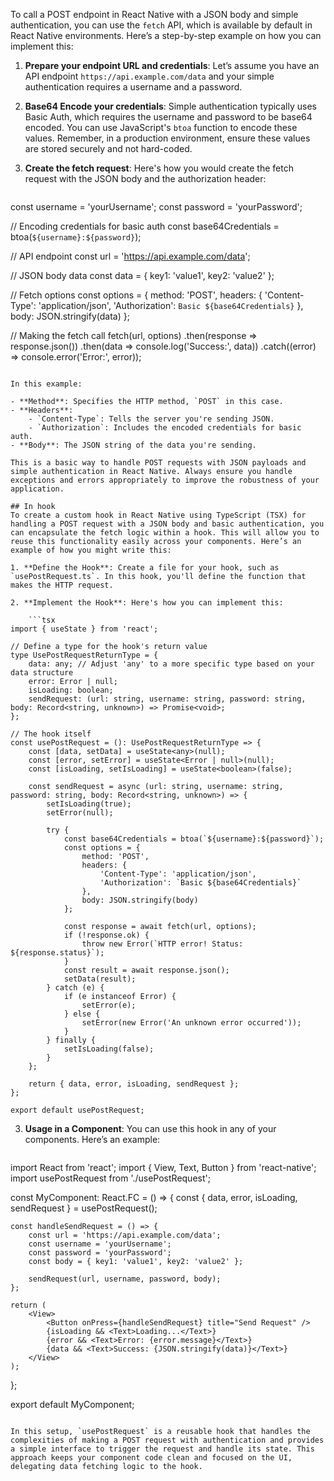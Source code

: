 To call a POST endpoint in React Native with a JSON body and simple authentication, you can use the `fetch` API, which is available by default in React Native environments. Here’s a step-by-step example on how you can implement this:

1. **Prepare your endpoint URL and credentials**: Let’s assume you have an API endpoint `https://api.example.com/data` and your simple authentication requires a username and a password.
    
2. **Base64 Encode your credentials**: Simple authentication typically uses Basic Auth, which requires the username and password to be base64 encoded. You can use JavaScript's `btoa` function to encode these values. Remember, in a production environment, ensure these values are stored securely and not hard-coded.
    
3. **Create the fetch request**: Here's how you would create the fetch request with the JSON body and the authorization header:
    
  
	```javascript
const username = 'yourUsername';
const password = 'yourPassword';

// Encoding credentials for basic auth
const base64Credentials = btoa(`${username}:${password}`);

// API endpoint
const url = 'https://api.example.com/data';

// JSON body data
const data = {
  key1: 'value1',
  key2: 'value2'
};

// Fetch options
const options = {
  method: 'POST',
  headers: {
    'Content-Type': 'application/json',
    'Authorization': `Basic ${base64Credentials}`
  },
  body: JSON.stringify(data)
};

// Making the fetch call
fetch(url, options)
  .then(response => response.json())
  .then(data => console.log('Success:', data))
  .catch((error) => console.error('Error:', error));

```

In this example:

- **Method**: Specifies the HTTP method, `POST` in this case.
- **Headers**:
    - `Content-Type`: Tells the server you're sending JSON.
    - `Authorization`: Includes the encoded credentials for basic auth.
- **Body**: The JSON string of the data you're sending.

This is a basic way to handle POST requests with JSON payloads and simple authentication in React Native. Always ensure you handle exceptions and errors appropriately to improve the robustness of your application.

## In hook
To create a custom hook in React Native using TypeScript (TSX) for handling a POST request with a JSON body and basic authentication, you can encapsulate the fetch logic within a hook. This will allow you to reuse this functionality easily across your components. Here’s an example of how you might write this:

1. **Define the Hook**: Create a file for your hook, such as `usePostRequest.ts`. In this hook, you'll define the function that makes the HTTP request.
    
2. **Implement the Hook**: Here's how you can implement this:

	```tsx
import { useState } from 'react';

// Define a type for the hook's return value
type UsePostRequestReturnType = {
    data: any; // Adjust 'any' to a more specific type based on your data structure
    error: Error | null;
    isLoading: boolean;
    sendRequest: (url: string, username: string, password: string, body: Record<string, unknown>) => Promise<void>;
};

// The hook itself
const usePostRequest = (): UsePostRequestReturnType => {
    const [data, setData] = useState<any>(null);
    const [error, setError] = useState<Error | null>(null);
    const [isLoading, setIsLoading] = useState<boolean>(false);

    const sendRequest = async (url: string, username: string, password: string, body: Record<string, unknown>) => {
        setIsLoading(true);
        setError(null);

        try {
            const base64Credentials = btoa(`${username}:${password}`);
            const options = {
                method: 'POST',
                headers: {
                    'Content-Type': 'application/json',
                    'Authorization': `Basic ${base64Credentials}`
                },
                body: JSON.stringify(body)
            };

            const response = await fetch(url, options);
            if (!response.ok) {
                throw new Error(`HTTP error! Status: ${response.status}`);
            }
            const result = await response.json();
            setData(result);
        } catch (e) {
            if (e instanceof Error) {
                setError(e);
            } else {
                setError(new Error('An unknown error occurred'));
            }
        } finally {
            setIsLoading(false);
        }
    };

    return { data, error, isLoading, sendRequest };
};

export default usePostRequest;

```
    
3. **Usage in a Component**: You can use this hook in any of your components. Here’s an example:

	```tsx
import React from 'react';
import { View, Text, Button } from 'react-native';
import usePostRequest from './usePostRequest';

const MyComponent: React.FC = () => {
    const { data, error, isLoading, sendRequest } = usePostRequest();

    const handleSendRequest = () => {
        const url = 'https://api.example.com/data';
        const username = 'yourUsername';
        const password = 'yourPassword';
        const body = { key1: 'value1', key2: 'value2' };

        sendRequest(url, username, password, body);
    };

    return (
        <View>
            <Button onPress={handleSendRequest} title="Send Request" />
            {isLoading && <Text>Loading...</Text>}
            {error && <Text>Error: {error.message}</Text>}
            {data && <Text>Success: {JSON.stringify(data)}</Text>}
        </View>
    );
};

export default MyComponent;

```

In this setup, `usePostRequest` is a reusable hook that handles the complexities of making a POST request with authentication and provides a simple interface to trigger the request and handle its state. This approach keeps your component code clean and focused on the UI, delegating data fetching logic to the hook.
